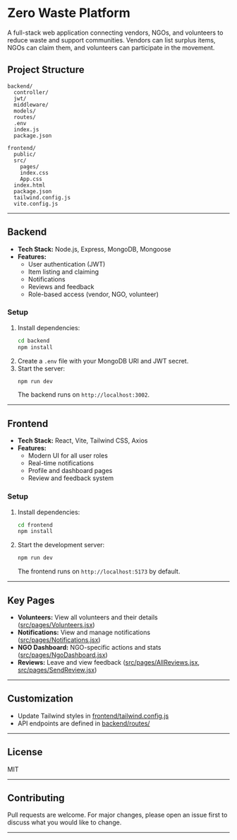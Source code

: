 # Zero Waste Platform

A full-stack web application connecting vendors, NGOs, and volunteers to reduce waste and support communities. Vendors can list surplus items, NGOs can claim them, and volunteers can participate in the movement.

## Project Structure

```
backend/
  controller/
  jwt/
  middleware/
  models/
  routes/
  .env
  index.js
  package.json

frontend/
  public/
  src/
    pages/
    index.css
    App.css
  index.html
  package.json
  tailwind.config.js
  vite.config.js
```

---

## Backend

- **Tech Stack:** Node.js, Express, MongoDB, Mongoose
- **Features:**  
  - User authentication (JWT)
  - Item listing and claiming
  - Notifications
  - Reviews and feedback
  - Role-based access (vendor, NGO, volunteer)

### Setup

1. Install dependencies:
   ```sh
   cd backend
   npm install
   ```
2. Create a `.env` file with your MongoDB URI and JWT secret.
3. Start the server:
   ```sh
   npm run dev
   ```
   The backend runs on `http://localhost:3002`.

---

## Frontend

- **Tech Stack:** React, Vite, Tailwind CSS, Axios
- **Features:**  
  - Modern UI for all user roles
  - Real-time notifications
  - Profile and dashboard pages
  - Review and feedback system

### Setup

1. Install dependencies:
   ```sh
   cd frontend
   npm install
   ```
2. Start the development server:
   ```sh
   npm run dev
   ```
   The frontend runs on `http://localhost:5173` by default.

---

## Key Pages

- **Volunteers:** View all volunteers and their details ([src/pages/Volunteers.jsx](src/pages/Volunteers.jsx))
- **Notifications:** View and manage notifications ([src/pages/Notifications.jsx](src/pages/Notifications.jsx))
- **NGO Dashboard:** NGO-specific actions and stats ([src/pages/NgoDashboard.jsx](src/pages/NgoDashboard.jsx))
- **Reviews:** Leave and view feedback ([src/pages/AllReviews.jsx](src/pages/AllReviews.jsx), [src/pages/SendReview.jsx](src/pages/SendReview.jsx))

---

## Customization

- Update Tailwind styles in [frontend/tailwind.config.js](frontend/tailwind.config.js)
- API endpoints are defined in [backend/routes/](backend/routes/)

---

## License

MIT

---

## Contributing

Pull requests are welcome. For major changes, please open an issue first to discuss what you would like to change.

---
